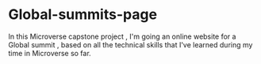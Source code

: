 # Global-summits-page
In this Microverse capstone project , I'm going an online website for a Global summit , based on all the technical skills that I've learned during my time in Microverse so far.
